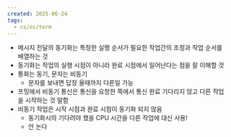 ```yaml
---
created: 2025-06-24
tags:
  - cs/os/term
---
```

- 메시지 전달의 동기화는 특정한 실행 순서가 필요한 작업간의 조정과 작업 순서를 배열하는 것
- 동기화는 작업의 실행 시점이 아니라 완료 시점에서 일어난다는 점을 잘 이해할 것
- 통화는 동기, 문자는 비동기
	- 문자를 보내면 답장 올때까지 다른일 가능
- 프밍에서 비동기 통신은 통신을 요청한 쪽에서 통신 완료 기다리지 않고 다른 작업을 시작하는 것 말함
- 비동기 작업은 시작 시점과 완료 시점이 동기화 되지 않음
	- 동기화시의 기다려야 했을 CPU 시간을 다른 작업에 대신 사용!
	- 안 논다